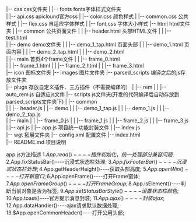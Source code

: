 |-- css                          css文件夹
|   |-- fonts                    fonts字体样式文件夹                
|   |-- api.css                  apiclound官方css
|   |-- color.css                颜色样式
|   |-- common.css               公共样式
|   |-- flex.css                 自适应字体样式
|   |-- font.css                 字体大小样式
|-- html                         html文件夹
|   |-- common                   公共页面文件
|   |  |-- header.html           头部HTML文件
|   |  |-- test.html             
|   |-- demo                     demo文件夹
|   |  |-- demo_1_tap.html       页面头部
|   |  |-- demo_1.html           页面内容
|   |  |-- demo_2_tap.html
|   |  |-- demo_2.html                  
|   |-- main                      首页4个frame文件
|   |  |-- frame_0.html  
|   |  |-- frame_1.html
|   |  |-- frame_2.html
|   |  |-- frame_3.html                        
|-- icon                         图标文件夹
|-- images                       图片文件夹
|-- parsed_scripts               编译之后的js存放文件夹  
|-- plugs                        存放自定义插件、三方插件（不需要编译的）
|   |-- rem
|   |  |-- auto_rem.js           自适应js文件
|-- scripts                      js文件夹(开发的代码编译后自动存放到parsed_scripts文件夹下)
|   |-- common                   
|   |  |-- header.js
|   |-- demo
|   |  |-- demo_1_tap.js
|   |  |-- demo_1.js
|   |  |-- demo_2_tap.js                 
|   |-- main
|   |  |-- frame_0.js
|   |  |-- frame_1.js
|   |  |-- frame_2.js
|   |  |-- frame_3.js
|   |-- api.js
|   |-- app.js                  项目统一功能封装文件
|   |-- index.js                
|-- wgt                         拓展文件夹
|-- config.xml                  配置文件
|-- index.html                  
|-- README.md                   项目说明


app.js方法描述
1.$App.read()----插件初始化，统一处理部分兼容问题;
2.$App.fixStatusBar()----沉浸式状态栏处理;
3.$App.fixFooterBar()----沉浸式状态栏处理;
4.$App.getHeaderHeight()----获取头部高度;
5.$App.openWin()----打开新窗口;
6.$App.openFrame()----打开Frame窗体;
7.$App.openFrameGroup()----打开FrameGroup;
8.$App.isElement()----判断当前对象是否为标签;
9.$App.setStatusBarStyle()----设置状态栏颜色;
10.$App.toast()----官方提示消息封装;
11.$App.ajax()----封装ajax;
12.$App.dataHandler()----ajax请求默认数据处理;
13.$App.openCommonHeader()----打开公用头部;